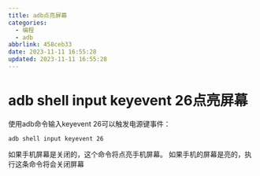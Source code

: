 ```yaml
---
title: adb点亮屏幕
categories:
  - 编程
  - adb
abbrlink: 458ceb33
date: 2023-11-11 16:55:28
updated: 2023-11-11 16:55:28
---
```

# adb shell input keyevent 26点亮屏幕
使用adb命令输入keyevent 26可以触发电源键事件：
```
adb shell input keyevent 26
```
如果手机屏幕是关闭的，这个命令将点亮手机屏幕。
如果手机的屏幕是亮的，执行这条命令将会关闭屏幕
